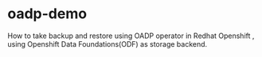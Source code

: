 # oadp-demo
How to take backup and restore using OADP operator in Redhat Openshift , using Openshift Data Foundations(ODF) as storage backend.
